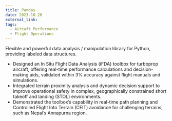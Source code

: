 ```yaml
---
title: Pandas
date: 2023-10-26
external_link: 
tags:
  - Aircaft Performance
  - Flight Operations
---
```


Flexible and powerful data analysis / manipulation library for Python, providing labeled data structures.

<!--more-->
- Designed an In Situ Flight Data Analysis (iFDA) toolbox for turboprop aircraft, offering real-time performance calculations and decision-making aids, validated within 3% accuracy against flight manuals and simulations.
- Integrated terrain proximity analysis and dynamic decision support to improve operational safety in complex, geographically constrained short takeoff and landing (STOL) environments.
- Demonstrated the toolbox’s capability in real-time path planning and Controlled Flight Into Terrain (CFIT) avoidance for challenging terrains, such as Nepal’s Annapurna region.